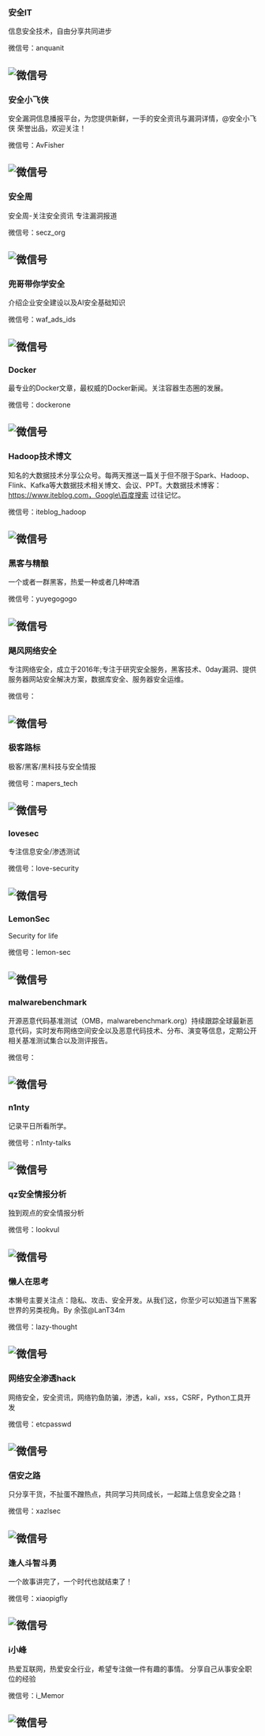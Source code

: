 
### 安全IT

信息安全技术，自由分享共同进步

微信号：anquanit

![微信号](https://mp.weixin.qq.com/mp/qrcode?scene=10000004&size=102&__biz=MzI0NDg1MTYzMQ==&mid=2247483701&idx=1&sn=f572e11ac8d2983992d640cfdf36fa53&send_time=)
---

### 安全小飞侠

安全漏洞信息播报平台，为您提供新鲜，一手的安全资讯与漏洞详情，@安全小飞侠 荣誉出品，欢迎关注！

微信号：AvFisher

![微信号](https://mp.weixin.qq.com/mp/qrcode?scene=10000004&size=102&__biz=MzAwMzAwOTQ5Nw==&mid=2650941259&idx=1&sn=7c4caf9aec41d0cdb7dadc59772d64d8&send_time=)
---

### 安全周

安全周-关注安全资讯 专注漏洞报道

微信号：secz_org

![微信号](https://mp.weixin.qq.com/mp/qrcode?scene=10000004&size=102&__biz=MzI1NDI2NjY5OA==&mid=2247483865&idx=1&sn=5735ca8c4dac7584cdb0ec075f95e095&send_time=)
---

### 兜哥带你学安全

介绍企业安全建设以及AI安全基础知识

微信号：waf_ads_ids

![微信号](https://mp.weixin.qq.com/mp/qrcode?scene=10000004&size=102&__biz=MzIwOTc0MDU3NA==&mid=2247483988&idx=1&sn=e2847e934c946a87ac87ae348baa5800&send_time=)
---

### Docker

最专业的Docker文章，最权威的Docker新闻。关注容器生态圈的发展。

微信号：dockerone

![微信号](https://mp.weixin.qq.com/mp/qrcode?scene=10000004&size=102&__biz=MzA5OTAyNzQ2OA==&mid=2649695574&idx=1&sn=db80f6ad9d5d16ef0451250bf4c2131f&send_time=)
---

### Hadoop技术博文

知名的大数据技术分享公众号。每两天推送一篇关于但不限于Spark、Hadoop、Flink、Kafka等大数据技术相关博文、会议、PPT。大数据技术博客：https://www.iteblog.com，Google\百度搜索 过往记忆。

微信号：iteblog_hadoop

![微信号](https://mp.weixin.qq.com/mp/qrcode?scene=10000004&size=102&__biz=MzA5MTc0NTMwNQ==&mid=2650714706&idx=1&sn=a86096b99eb9eb2b5e32996b816fb422&send_time=)
---

### 黑客与精酿

一个或者一群黑客，热爱一种或者几种啤酒

微信号：yuyegogogo

![微信号](https://mp.weixin.qq.com/mp/qrcode?scene=10000004&size=102&__biz=MzIzMzU2ODY4MQ==&mid=2247485942&idx=1&sn=14cf969ce4ce1d3c411cd1e43c92a2be&send_time=)
---

### 飓风网络安全

专注网络安全，成立于2016年;专注于研究安全服务，黑客技术、0day漏洞、提供服务器网站安全解决方案，数据库安全、服务器安全运维。

微信号：

![微信号](https://mp.weixin.qq.com/mp/qrcode?scene=10000004&size=102&__biz=MzI3NzMzNzE5Ng==&mid=2247484613&idx=1&sn=056de52f1986514a98587223d67d4681&send_time=)
---

### 极客路标

极客/黑客/黑科技与安全情报

微信号：mapers_tech

![微信号](https://mp.weixin.qq.com/mp/qrcode?scene=10000004&size=102&__biz=MzIxMTQwNDc2NA==&mid=2247483725&idx=1&sn=d4e729a4d05125c44c30cf353dc99cc3&send_time=)
---

### lovesec

专注信息安全/渗透测试

微信号：love-security

![微信号](https://mp.weixin.qq.com/mp/qrcode?scene=10000004&size=102&__biz=MzA3ODI1MjA1NA==&mid=2655064015&idx=1&sn=154be2b82893664a8cc2241da48e83c2&send_time=)
---

### LemonSec

Security for life

微信号：lemon-sec

![微信号](https://mp.weixin.qq.com/mp/qrcode?scene=10000004&size=102&__biz=MzUyMTA0MjQ4NA==&mid=2247485652&idx=1&sn=26e8ed52e055baa5232c80d3e3ae0f92&send_time=)
---

### malwarebenchmark

开源恶意代码基准测试（OMB，malwarebenchmark.org）持续跟踪全球最新恶意代码，实时发布网络空间安全以及恶意代码技术、分布、演变等信息，定期公开相关基准测试集合以及测评报告。

微信号：

![微信号](https://mp.weixin.qq.com/mp/qrcode?scene=10000004&size=102&__biz=MzI4ODA4MTcxMA==&mid=2649551043&idx=1&sn=368233c880cc29119630e14217738e33&send_time=)
---

### n1nty

记录平日所看所学。

微信号：n1nty-talks

![微信号](https://mp.weixin.qq.com/mp/qrcode?scene=10000004&size=102&__biz=MzI5Nzc0OTkxOQ==&mid=2247483733&idx=1&sn=d56047c124a2ac860815c1860ef75fbe&send_time=)
---

### qz安全情报分析

独到观点的安全情报分析

微信号：lookvul

![微信号](https://mp.weixin.qq.com/mp/qrcode?scene=10000004&size=102&__biz=MzI1MDA1MjcxMw==&mid=2649905588&idx=1&sn=4162f71471a4e97d970c03c944c207b9&send_time=)
---

### 懒人在思考

本懒号主要关注点：隐私、攻击、安全开发。从我们这，你至少可以知道当下黑客世界的另类视角。By 余弦@LanT34m

微信号：lazy-thought

![微信号](https://mp.weixin.qq.com/mp/qrcode?scene=10000004&size=102&__biz=MzA3NTEzMTUwNA==&mid=2651081322&idx=1&sn=3b431134132c872333cc9d18eb0ea0b5&send_time=)
---

### 网络安全渗透hack

网络安全，安全资讯，网络钓鱼防骗，渗透，kali，xss，CSRF，Python工具开发

微信号：etcpasswd

![微信号](https://mp.weixin.qq.com/mp/qrcode?scene=10000004&size=102&__biz=MzAxMDg3NjExNQ==&mid=2651631017&idx=1&sn=bc7ba1cbd2f8e2471b3d9a61f61a2391&send_time=)
---

### 信安之路

只分享干货，不扯蛋不蹭热点，共同学习共同成长，一起踏上信息安全之路！

微信号：xazlsec

![微信号](https://mp.weixin.qq.com/mp/qrcode?scene=10000004&size=102&__biz=MzI5MDQ2NjExOQ==&mid=2247485270&idx=1&sn=5f6a6030c93e544419ee49bbbf7dde0b&send_time=)
---

### 逢人斗智斗勇

一个故事讲完了，一个时代也就结束了！

微信号：xiaopigfly

![微信号](https://mp.weixin.qq.com/mp/qrcode?scene=10000004&size=102&__biz=MzAxMjk1NTExNw==&mid=2247484139&idx=1&sn=0ad28ccd11c89726ca9c5b1da1770b3a&send_time=)
---

### i小峰

热爱互联网，热爱安全行业，希望专注做一件有趣的事情。 分享自己从事安全职位的经验

微信号：i_Memor

![微信号](https://mp.weixin.qq.com/mp/qrcode?scene=10000004&size=102&__biz=MzI5MjQ5NjcxMA==&mid=2247483856&idx=1&sn=4b5bf06ed5cde685cdc18c3a21cc0033&send_time=)
---


